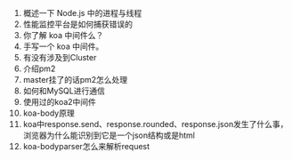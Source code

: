 1. 概述一下 Node.js 中的进程与线程
2. 性能监控平台是如何捕获错误的
3. 你了解 koa 中间件么？
4. 手写一个 koa 中间件。
5. 有没有涉及到Cluster
6. 介绍pm2
7. master挂了的话pm2怎么处理
8. 如何和MySQL进行通信
9. 使用过的koa2中间件
10. koa-body原理
11. koa中response.send、response.rounded、response.json发生了什么事，浏览器为什么能识别到它是一个json结构或是html
12. koa-bodyparser怎么来解析request
